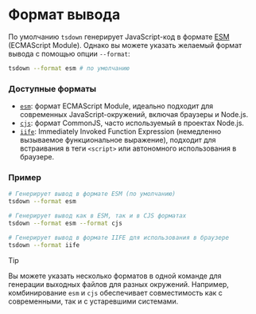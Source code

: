 # Формат вывода

По умолчанию `tsdown` генерирует JavaScript-код в формате [ESM](https://nodejs.org/api/esm.html) (ECMAScript Module). Однако вы можете указать желаемый формат вывода с помощью опции `--format`:

```bash
tsdown --format esm # по умолчанию
```

### Доступные форматы

- [`esm`](https://nodejs.org/api/esm.html): формат ECMAScript Module, идеально подходит для современных JavaScript-окружений, включая браузеры и Node.js.
- [`cjs`](https://nodejs.org/api/modules.html): формат CommonJS, часто используемый в проектах Node.js.
- [`iife`](https://developer.mozilla.org/ru/docs/Glossary/IIFE): Immediately Invoked Function Expression (немедленно вызываемое функциональное выражение), подходит для встраивания в теги `<script>` или автономного использования в браузере.

### Пример

```bash
# Генерирует вывод в формате ESM (по умолчанию)
tsdown --format esm

# Генерирует вывод как в ESM, так и в CJS форматах
tsdown --format esm --format cjs

# Генерирует вывод в формате IIFE для использования в браузере
tsdown --format iife
```

> [!TIP]
> Вы можете указать несколько форматов в одной команде для генерации выходных файлов для разных окружений. Например, комбинирование `esm` и `cjs` обеспечивает совместимость как с современными, так и с устаревшими системами.
